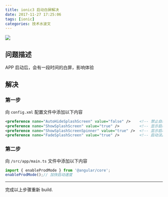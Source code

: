```yaml
---
title: ionic3 启动白屏解决
date: 2017-11-27 17:25:06
tags: [ionic]
categories: 技术水波文
---
```


![](/ionic-start-white-screen/header-img.png)

## 问题描述

APP 启动后，会有一段时间的白屏，影响体验

## 解决

### 第一步

向 `config.xml` 配置文件中添加以下内容

``` xml
<preference name="AutoHideSplashScreen" value="false" />    <!-- 禁止自动隐藏 -->
<preference name="ShowSplashScreen" value="true" />         <!-- 显示启动画面 -->
<preference name="ShowSplashScreenSpinner" value="true" />  <!-- 显示启动加载灰圈 -->
<preference name="FadeSplashScreen" value="true" />         <!-- 启动淡出效果 -->
```


### 第二步

向 `/src/app/main.ts` 文件中添加以下内容

``` typescript
import { enableProdMode } from '@angular/core';
enableProdMode();// 加快启动速度
```

---
完成以上步骤重新 build.